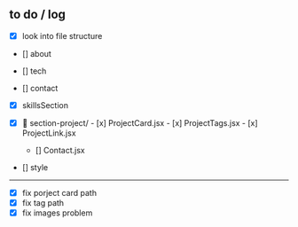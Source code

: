 ## to do / log
- [x] look into file structure



- [] about 

- [] tech 

- [] contact 



- [x] skillsSection

- [x] 📁 section-project/
      - [x] ProjectCard.jsx
      - [x] ProjectTags.jsx
      - [x] ProjectLink.jsx
  - [] Contact.jsx 
- [] style 

- - -

- [x] fix porject card path
- [x] fix tag path
- [x] fix images problem